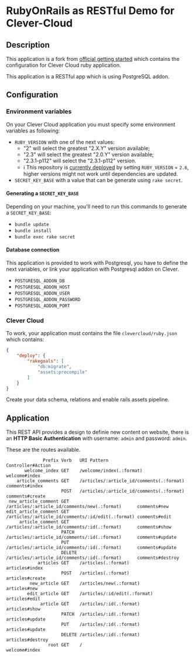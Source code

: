 # RubyOnRails as RESTful Demo for Clever-Cloud

## Description

This application is a fork from [official getting started](http://guides.rubyonrails.org/getting_started.html) which contains the configuration for Clever Cloud ruby application.

This application is a RESTful app which is using PostgreSQL addon.

## Configuration

### Environment variables

On your Clever Cloud application you must specify some environment variables as following:

- `RUBY_VERSION` with one of the next values:
  - "2" will select the greatest "2.X.Y" version available;
  - "2.3" will select the greatest "2.0.Y" version available;
  - "2.3.1-p112" will select the "2.3.1-p112" version.
  - ℹ️ This repository is [currently deployed](https://ruby.cleverapps.io/) by setting `RUBY_VERSION` = `2.6`, higher versions might not work until dependencies are updated.
- `SECRET_KEY_BASE` with a value that can be generate using `rake secret`.

#### Generating a `SECRET_KEY_BASE`

Depending on your machine, you'll need to run this commands to generate a `SECRET_KEY_BASE`:

- `bundle update`
- `bundle install`
- `bundle exec rake secret`

#### Database connection

This application is provided to work with Postgresql, you have to define the next variables, or link your application with Postgresql addon on Clever.

- `POSTGRESQL_ADDON_DB`
- `POSTGRESQL_ADDON_HOST`
- `POSTGRESQL_ADDON_USER`
- `POSTGRESQL_ADDON_PASSWORD`
- `POSTGRESQL_ADDON_PORT`

### Clever Cloud

To work, your application must contains the file `clevercloud/ruby.json` which contains:

```json
{
    "deploy": {
        "rakegoals": [
            "db:migrate",
            "assets:precompile"
        ]
    }
}
```

Create your data schema, relations and enable rails assets pipeline.

## Application

This REST API provides a design to definie new content on website, there is an **HTTP Basic Authentication** with username: `admin` and password: `admin`.

These are the routes available.

```
              Prefix Verb   URI Pattern                                       Controller#Action
       welcome_index GET    /welcome/index(.:format)                          welcome#index
    article_comments GET    /articles/:article_id/comments(.:format)          comments#index
                     POST   /articles/:article_id/comments(.:format)          comments#create
 new_article_comment GET    /articles/:article_id/comments/new(.:format)      comments#new
edit_article_comment GET    /articles/:article_id/comments/:id/edit(.:format) comments#edit
     article_comment GET    /articles/:article_id/comments/:id(.:format)      comments#show
                     PATCH  /articles/:article_id/comments/:id(.:format)      comments#update
                     PUT    /articles/:article_id/comments/:id(.:format)      comments#update
                     DELETE /articles/:article_id/comments/:id(.:format)      comments#destroy
            articles GET    /articles(.:format)                               articles#index
                     POST   /articles(.:format)                               articles#create
         new_article GET    /articles/new(.:format)                           articles#new
        edit_article GET    /articles/:id/edit(.:format)                      articles#edit
             article GET    /articles/:id(.:format)                           articles#show
                     PATCH  /articles/:id(.:format)                           articles#update
                     PUT    /articles/:id(.:format)                           articles#update
                     DELETE /articles/:id(.:format)                           articles#destroy
                root GET    /                                                 welcome#index
```